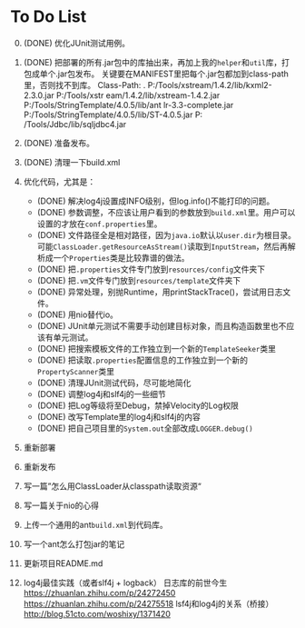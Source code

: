 
# To Do List

0. (DONE) 优化JUnit测试用例。

1. (DONE) 把部署的所有.jar包中的库抽出来，再加上我的`helper`和`util`库，打包成单个.jar包发布。
关键要在MANIFEST里把每个.jar包都加到class-path里，否则找不到库。
Class-Path: . P:/Tools/xstream/1.4.2/lib/kxml2-2.3.0.jar P:/Tools/xstr
 eam/1.4.2/lib/xstream-1.4.2.jar P:/Tools/StringTemplate/4.0.5/lib/ant
 lr-3.3-complete.jar P:/Tools/StringTemplate/4.0.5/lib/ST-4.0.5.jar P:
 /Tools/Jdbc/lib/sqljdbc4.jar

2. (DONE) 准备发布。

3. (DONE) 清理一下build.xml

4. 优化代码，尤其是：
    * (DONE) 解决log4j设置成INFO级别，但log.info()不能打印的问题。
    * (DONE) 参数调整，不应该让用户看到的参数放到`build.xml`里。用户可以设置的才放在`conf.properties`里。
    * (DONE) 文件路径全是相对路径，因为`java.io`默认以`user.dir`为根目录。可能`ClassLoader.getResourceAsStream()`读取到`InputStream`，然后再解析成一个`Properties`类是比较靠谱的做法。
    * (DONE) 把`.properties`文件专门放到`resources/config`文件夹下
    * (DONE) 把`.vm`文件专门放到`resources/template`文件夹下
    * (DONE) 异常处理，别抛Runtime，用printStackTrace()，尝试用日志文件。
    * (DONE) 用nio替代io。
    * (DONE) JUnit单元测试不需要手动创建目标对象，而且构造函数里也不应该有单元测试。
    * (DONE) 把搜索模板文件的工作独立到一个新的`TemplateSeeker`类里
    * (DONE) 把读取`.properties`配置信息的工作独立到一个新的`PropertyScanner`类里
    * (DONE) 清理JUnit测试代码，尽可能地简化
    * (DONE) 调整log4j和slf4j的一些细节
    * (DONE) 把Log等级将至Debug，禁掉Velocity的Log权限
    * (DONE) 改写Template里的log4j和slf4j的内容
    * (DONE) 把自己项目里的`System.out`全部改成`LOGGER.debug()`

5. 重新部署

6. 重新发布

7. 写一篇”怎么用ClassLoader从classpath读取资源“

8. 写一篇关于nio的心得

9. 上传一个通用的ant`build.xml`到代码库。

10. 写一个ant怎么打包jar的笔记

11. 更新项目README.md

12. log4j最佳实践（或者slf4j + logback）
日志库的前世今生
https://zhuanlan.zhihu.com/p/24272450
https://zhuanlan.zhihu.com/p/24275518
lsf4j和log4j的关系（桥接）
http://blog.51cto.com/woshixy/1371420